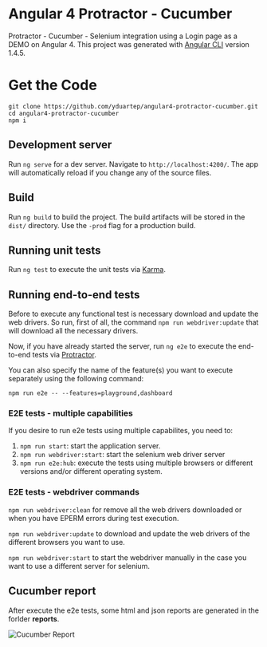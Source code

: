 # Angular 4 Protractor - Cucumber

Protractor - Cucumber - Selenium integration using a Login page as a DEMO on Angular 4.
This project was generated with [Angular CLI](https://github.com/angular/angular-cli) version 1.4.5.

# Get the Code
```
git clone https://github.com/yduartep/angular4-protractor-cucumber.git
cd angular4-protractor-cucumber
npm i
```

## Development server

Run `ng serve` for a dev server. Navigate to `http://localhost:4200/`. The app will automatically reload if you change any of the source files.

## Build

Run `ng build` to build the project. The build artifacts will be stored in the `dist/` directory. Use the `-prod` flag for a production build.

## Running unit tests

Run `ng test` to execute the unit tests via [Karma](https://karma-runner.github.io).

## Running end-to-end tests

Before to execute any functional test is necessary download and update the web drivers. 
So run, first of all, the command `npm run webdriver:update` that will download all the necessary drivers.

Now, if you have already started the server, run `ng e2e` to execute the end-to-end tests via [Protractor](http://www.protractortest.org/).

You can also specify the name of the feature(s) you want to execute separately using the following command:

`npm run e2e -- --features=playground,dashboard`

### E2E tests - multiple capabilities

If you desire to run e2e tests using multiple capabilites, you need to:
1. `npm run start`: start the application server.
2. `npm run webdriver:start`: start the selenium web driver server
3. `npm run e2e:hub`: execute the tests using multiple browsers or different versions and/or different operating system.

### E2E tests - webdriver commands

`npm run webdriver:clean` for remove all the web drivers downloaded or when you have EPERM errors during test execution.

`npm run webdriver:update` to download and update the web drivers of the different browsers you want to use.

`npm run webdriver:start` to start the webdriver manually in the case you want to use a different server for selenium.

## Cucumber report
After execute the e2e tests, some html and json reports are generated in the forlder **reports**.

![Cucumber Report](https://github.com/yduartep/angular4-protractor-cucumber/blob/master/docs/cucumber_report.PNG)
